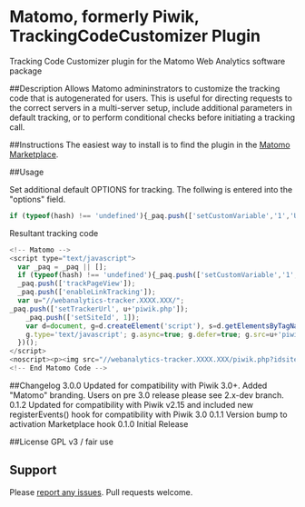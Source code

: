 # Matomo, formerly Piwik, TrackingCodeCustomizer Plugin
Tracking Code Customizer plugin for the Matomo Web Analytics software package

##Description
Allows Matomo admininstrators to customize the tracking code that is autogenerated for users. This is useful for directing requests to the correct servers in a multi-server setup, include additional parameters in default tracking, or to perform conditional checks before initiating a tracking call. 

##Instructions
The easiest way to install is to find the plugin in the [Matomo Marketplace](https://plugins.matomo.org/).

##Usage

Set additional default OPTIONS for tracking. The follwing is entered into the "options" field.

```javascript
if (typeof(hash) !== 'undefined'){_paq.push(['setCustomVariable','1','U',hash,'visit']); _paq.push(['setUserId',hash]);};
```
Resultant tracking code
```javascript
<!-- Matomo -->
<script type="text/javascript">
  var _paq = _paq || [];
  if (typeof(hash) !== 'undefined'){_paq.push(['setCustomVariable','1','U',hash,'visit']); _paq.push(['setUserId',hash]);};
  _paq.push(['trackPageView']);
  _paq.push(['enableLinkTracking']);
  var u="//webanalytics-tracker.XXXX.XXX/";
_paq.push(['setTrackerUrl', u+'piwik.php']);
    _paq.push(['setSiteId', 1]);
    var d=document, g=d.createElement('script'), s=d.getElementsByTagName('script')[0];
    g.type='text/javascript'; g.async=true; g.defer=true; g.src=u+'piwik.js'; s.parentNode.insertBefore(g,s);
  })();
</script>
<noscript><p><img src="//webanalytics-tracker.XXXX.XXX/piwik.php?idsite=1" style="border:0;" alt="" /></p></noscript>
<!-- End Matomo Code -->
```

##Changelog
3.0.0 Updated for compatibility with Piwik 3.0+. Added "Matomo" branding. Users on pre 3.0 release please see 2.x-dev branch.
0.1.2 Updated for compatibility with Piwik v2.15 and included new registerEvents() hook for compatibility with Piwik 3.0
0.1.1 Version bump to activation Marketplace hook
0.1.0 Initial Release

##License
GPL v3 / fair use

## Support
Please [report any issues](https://github.com/jbrule/piwikplugin-TrackingCodeCustomizer/issues). Pull requests welcome.

